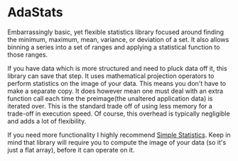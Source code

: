 AdaStats
========

Embarrassingly basic, yet flexible statistics library focused around finding the minimum, maximum, mean, variance, or deviation of a set. It also allows binning a series into a set of ranges and applying a statistical function to those ranges.

If you have data which is more structured and need to pluck data off it, this library can save that step. It uses mathematical projection operators to perform statistics on the image of your data. This means you don't have to make a separate copy. It does however mean one must deal with an extra function call each time the preimage(the unaltered application data) is iterated over. This is the standard trade off of using less memory for a trade-off in execution speed. Of course, this overhead is typically negligible and adds a lot of flexibility.

If you need more functionality I highly recommend [Simple Statistics](https://simplestatistics.org/). Keep in mind that library will require you to compute the image of your data (so it's just a flat array), before it can operate on it.
